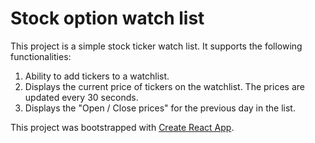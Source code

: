# Stock option watch list
This project is a simple stock ticker watch list. It supports the following functionalities:
1. Ability to add tickers to a watchlist.
2. Displays the current price of tickers on the watchlist. The prices are updated every 30 seconds.
3. Displays the "Open / Close prices" for the previous day in the list.

This project was bootstrapped with [Create React App](https://github.com/facebook/create-react-app).

